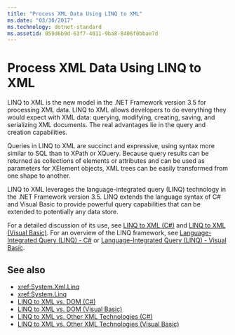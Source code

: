 ```yaml
---
title: "Process XML Data Using LINQ to XML"
ms.date: "03/30/2017"
ms.technology: dotnet-standard
ms.assetid: 059d6b9d-63f7-4011-9ba8-8406f0bbae7d
---
```

# Process XML Data Using LINQ to XML
LINQ to XML is the new model in the .NET Framework version 3.5 for processing XML data. LINQ to XML allows developers to do everything they would expect with XML data: querying, modifying, creating, saving, and serializing XML documents. The real advantages lie in the query and creation capabilities.  
  
 Queries in LINQ to XML are succinct and expressive, using syntax more similar to SQL than to XPath or XQuery. Because query results can be returned as collections of elements or attributes and can be used as parameters for XElement objects, XML trees can be easily transformed from one shape to another.  
  
 LINQ to XML leverages the language-integrated query (LINQ) technology in the .NET Framework version 3.5. LINQ extends the language syntax of C# and Visual Basic to provide powerful query capabilities that can be extended to potentially any data store.  
  
 For a detailed discussion of its use, see [LINQ to XML (C#)](../../../csharp/programming-guide/concepts/linq/linq-to-xml-overview.md) and [LINQ to XML (Visual Basic)](../../../visual-basic/programming-guide/concepts/linq/linq-to-xml.md). For an overview of the LINQ framework, see [Language-Integrated Query (LINQ) - C#](../../../csharp/programming-guide/concepts/linq/index.md) or [Language-Integrated Query (LINQ) - Visual Basic](../../../visual-basic/programming-guide/concepts/linq/index.md).  
  
## See also

- <xref:System.Xml.Linq>
- <xref:System.Linq>
- [LINQ to XML vs. DOM (C#)](../../../csharp/programming-guide/concepts/linq/linq-to-xml-vs-dom.md)
- [LINQ to XML vs. DOM (Visual Basic)](../../../visual-basic/programming-guide/concepts/linq/linq-to-xml-vs-dom.md)
- [LINQ to XML vs. Other XML Technologies (C#)](../../../csharp/programming-guide/concepts/linq/linq-to-xml-vs-other-xml-technologies.md)
- [LINQ to XML vs. Other XML Technologies (Visual Basic)](../../../visual-basic/programming-guide/concepts/linq/linq-to-xml-vs-other-xml-technologies.md)
